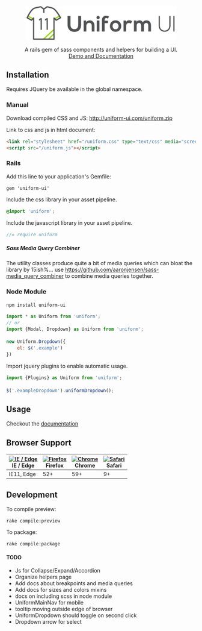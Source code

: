 <p align="center">
    <a href="http://uniform-ui.com/" style="display:block; max-width:400px;">
        <img src="https://raw.githubusercontent.com/bemky/uniform/master/docs-src/assets/images/logo.png" width="400" alt="Uniform UI">
    </a>
    <p align="center">
        A rails gem of sass components and helpers for building a UI.<br>
        <a href="http://uniform-ui.com/">
            Demo and Documentation
        </a>
    </p>
</p>



## Installation

Requires JQuery be available in the global namespace.

### Manual
Download compiled CSS and JS: http://uniform-ui.com/uniform.zip

Link to css and js in html document:

```html
<link rel="stylesheet" href="/uniform.css" type="text/css" media="screen" charset="utf-8">
<script src="/uniform.js"></script>
```

### Rails
Add this line to your application's Gemfile:

    gem 'uniform-ui'

Include the css library in your asset pipeline.

```scss
@import 'uniform';
```

Include the javascript library in your asset pipeline.
```javascript
//= require uniform
````

##### Sass Media Query Combiner
The utility classes produce quite a bit of media queries which can bloat the library by 15ish%... use https://github.com/aaronjensen/sass-media_query_combiner to combine media queries together.


### Node Module
    npm install uniform-ui

```javascript
import * as Uniform from 'uniform';
// or
import {Modal, Dropdown} as Uniform from 'uniform';

new Uniform.Dropdown({
    el: $('.example')
})
```

Import jquery plugins to enable automatic usage.

```javascript
import {Plugins} as Uniform from 'uniform';

$('.exampleDropdown').uniformDropdown();
```
 

## Usage

Checkout the [documentation](http://uniform-ui.com)

## Browser Support
| [<img src="https://raw.githubusercontent.com/godban/browsers-support-badges/master/src/images/edge.png" alt="IE / Edge" width="16px" height="16px" />](http://godban.github.io/browsers-support-badges/)</br>IE / Edge | [<img src="https://raw.githubusercontent.com/godban/browsers-support-badges/master/src/images/firefox.png" alt="Firefox" width="16px" height="16px" />](http://godban.github.io/browsers-support-badges/)</br>Firefox | [<img src="https://raw.githubusercontent.com/godban/browsers-support-badges/master/src/images/chrome.png" alt="Chrome" width="16px" height="16px" />](http://godban.github.io/browsers-support-badges/)</br>Chrome | [<img src="https://raw.githubusercontent.com/godban/browsers-support-badges/master/src/images/safari.png" alt="Safari" width="16px" height="16px" />](http://godban.github.io/browsers-support-badges/)</br>Safari|
| --------- | --------- | --------- | --------- |
| IE11, Edge| 52+| 59+| 9+|

## Development

To compile preview:

    rake compile:preview

To package:

    rake compile:package


#### TODO
- Js for Collapse/Expand/Accordion
- Organize helpers page
- Add docs about breakpoints and media queries
- Add docs for sizes and colors mixins
- docs on including scss in node module
- UniformMainNav for mobile
- tooltip moving outside edge of browser
- UniformDropdown should toggle on second click
- Dropdown arrow for select